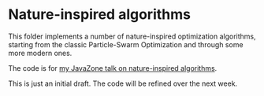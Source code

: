 Nature-inspired algorithms
==========================

This folder implements a number of nature-inspired optimization
algorithms, starting from the classic Particle-Swarm Optimization and
through some more modern ones.

The code is for [my JavaZone talk on nature-inspired algorithms](https://2017.javazone.no/program/44daf1c2053049bc9934f4fff1d19c7b).

This is just an initial draft. The code will be refined over the next
week.
